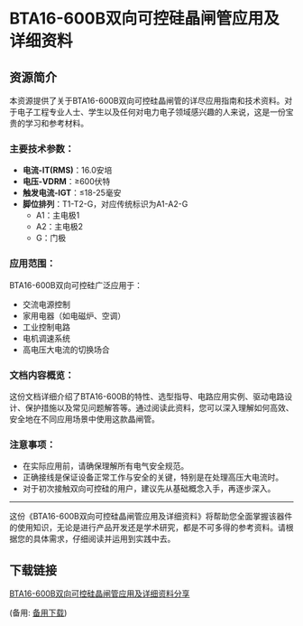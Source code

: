 # BTA16-600B双向可控硅晶闸管应用及详细资料

## 资源简介

本资源提供了关于BTA16-600B双向可控硅晶闸管的详尽应用指南和技术资料。对于电子工程专业人士、学生以及任何对电力电子领域感兴趣的人来说，这是一份宝贵的学习和参考材料。

### 主要技术参数：

- **电流-IT(RMS)**：16.0安培
- **电压-VDRM**：≥600伏特
- **触发电流-IGT**：≤18-25毫安
- **脚位排列**：T1-T2-G，对应传统标识为A1-A2-G
    - A1：主电极1
    - A2：主电极2
    - G：门极

### 应用范围：

BTA16-600B双向可控硅广泛应用于：
- 交流电源控制
- 家用电器（如电磁炉、空调）
- 工业控制电路
- 电机调速系统
- 高电压大电流的切换场合

### 文档内容概览：

这份文档详细介绍了BTA16-600B的特性、选型指导、电路应用实例、驱动电路设计、保护措施以及常见问题解答等。通过阅读此资料，您可以深入理解如何高效、安全地在不同应用场景中使用这款晶闸管。

### 注意事项：

- 在实际应用前，请确保理解所有电气安全规范。
- 正确接线是保证设备正常工作与安全的关键，特别是在处理高压大电流时。
- 对于初次接触双向可控硅的用户，建议先从基础概念入手，再逐步深入。

---

这份《BTA16-600B双向可控硅晶闸管应用及详细资料》将帮助您全面掌握该器件的使用知识，无论是进行产品开发还是学术研究，都是不可多得的参考资料。请根据您的具体需求，仔细阅读并运用到实践中去。

## 下载链接
[BTA16-600B双向可控硅晶闸管应用及详细资料分享](https://pan.quark.cn/s/cb5675366242) 

(备用: [备用下载](https://pan.baidu.com/s/1qwERPyAVR0eNcsp_UyL12w?pwd=1234))

